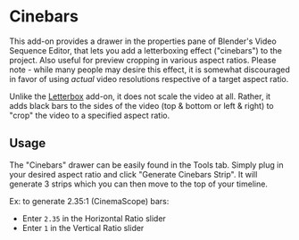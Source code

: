 # Cinebars
This add-on provides a drawer in the properties pane of Blender's Video Sequence Editor, that lets you add a letterboxing effect ("cinebars") to the project. Also useful for preview cropping in various aspect ratios. Please note - while many people may desire this effect, it is somewhat discouraged in favor of using *actual* video resolutions respective of a target aspect ratio.

Unlike the [Letterbox](http://wiki.blender.org/index.php/Extensions:2.6/Py/Scripts/Sequencer/Letterbox) add-on, it does not scale the video at all. Rather, it adds black bars to the sides of the video (top & bottom or left & right) to "crop" the video to a specified aspect ratio.

## Usage
The "Cinebars" drawer can be easily found in the Tools tab. Simply plug in your desired aspect ratio and click "Generate Cinebars Strip". It will generate 3 strips which you can then move to the top of your timeline.

Ex: to generate 2.35:1 (CinemaScope) bars:
* Enter `2.35` in the Horizontal Ratio slider
* Enter `1` in the Vertical Ratio slider
